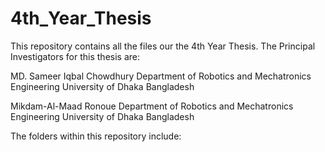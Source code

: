 # 4th_Year_Thesis
This repository contains all the files our the 4th Year Thesis. The Principal Investigators for this thesis are:

MD. Sameer Iqbal Chowdhury
Department of Robotics and Mechatronics Engineering
University of Dhaka
Bangladesh

Mikdam-Al-Maad Ronoue
Department of Robotics and Mechatronics Engineering
University of Dhaka
Bangladesh

The folders within this repository include:






